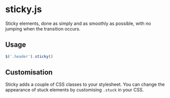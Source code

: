 # sticky.js

Sticky elements, done as simply and as smoothly as possible, with no jumping when the transition occurs.

## Usage

```javascript
$('.header').sticky()
```

## Customisation

Sticky adds a couple of CSS classes to your stylesheet. You can change the appearance of stuck elements by customising `.stuck` in your CSS. 
